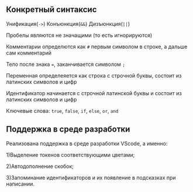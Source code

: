 ## Конкретный синтаксис

Унификация(`->`)
Конъюнкция(`&&`)
Дизъюнкция(`||`)

Пробелы являются не значащими (то есть игнорируются)

Комментарии определются как `#` первым символом в строке, а дальше сам комментарий

Тело после знака `=`, заканчивается символом `;`

Переменная определеяется как строка с строчной буквы, состоит из латинских символов и цифр

Идентификатор начинается с строчной латинской буквы и состоит из латинских символов и цифр

Ключевые слова: `true`, `false`, `if`, `else`, `or`, `and`

## Поддержка в среде разработки

Реализована поддержка в среде разработки VScode, а именно:

1)Выделение токенов соответствующими цветами;

2)Автодополнение скобок;

3)Запоминание идентификаторов и их появление в подсказках при написании.
